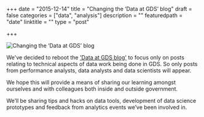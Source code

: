 +++
date = "2015-12-14"
title = "Changing the ‘Data at GDS’ blog"
draft = false
categories = ["data", "analysis"]
description = ""
featuredpath = "date"
linktitle = ""
type = "post"

+++

![Changing the ‘Data at GDS’ blog](https://res.cloudinary.com/df1mif8sk/image/upload/v1483137742/hugo/datablog-change_zjkbfc.jpg)

We've decided to reboot the ['Data at GDS blog'](https://gdsdata.blog.gov.uk/ "Data at GDS blog") to focus only on posts relating to technical aspects of data work being done in GDS. So only posts from performance analysts, data analysts and data scientists will appear.

We hope this will provide a means of sharing our learning amongst ourselves and with colleagues both inside and outside government.

We’ll be sharing tips and hacks on data tools, development of data science prototypes and feedback from analytics events we’ve been involved in.
